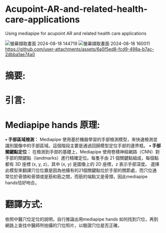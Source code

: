 # Acupoint-AR-and-related-health-care-applications
Using mediapipe for acupoint AR and related health care applications

![螢幕擷取畫面 2024-08-18 144719](https://github.com/user-attachments/assets/d964de68-5172-476f-9ec5-0ccab074803d)
![螢幕擷取畫面 2024-08-18 160011](https://github.com/user-attachments/assets/252e1add-3ad5-4725-a360-9ab47982930b)
https://github.com/user-attachments/assets/6a5f5ed8-fcd9-498a-b7ac-2dbba1ae74a0
# 摘要:
# 引言:
# Mediapipe hands 原理:
**• 手部區域檢測：** Mediapipe 使用基於機器學習的手部檢測模型，來快速檢測並識別圖像中的手部區域。這個階段主要是通過回歸模型定位手部的邊界框。
**• 手部關鍵點定位：** 在檢測到手部的基礎上，Mediapipe 使用卷積神經網路（CNN）對手部的關鍵點（landmarks）進行精確定位。每隻手由 21 個關鍵點組成，每個點都有 3D 座標 (x, y, z)，其中 (x, y) 是圖像上的 2D 座標，z 表示手部深度。
選擇此模型來翻譯穴位位置是因為他擁有的21個關鍵點位於手部的關節處，而穴位通常位於骨頭和骨頭或是筋和筋之間，而筋的端點又是骨頭，因此mediapipe hands恰好吻合。
# 翻譯方式:
依照中醫穴位定位的說明，自行推論出用mediapipe hands 如何找到穴位，再到網路上查找中醫師所拍攝的穴位照片，以驗證穴位是否正確。


